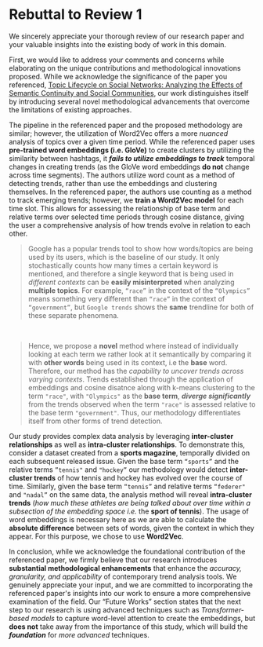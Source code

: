 # Rebuttal to Review 1

We sincerely appreciate your thorough review of our research paper and your valuable insights into the existing body of work in this domain.

First, we would like to address your comments and concerns while elaborating on the unique contributions and methodological innovations proposed. While we acknowledge the significance of the paper you referenced, [Topic Lifecycle on Social Networks: Analyzing the Effects of Semantic Continuity and Social Communities](https://arxiv.org/abs/1801.06161), our work distinguishes itself by introducing several novel methodological advancements that overcome the limitations of existing approaches.

The pipeline in the referenced paper and the proposed methodology are similar; however, the utilization of Word2Vec offers a more *nuanced* analysis of topics over a given time period. While the referenced paper uses **pre-trained word embeddings (i.e. GloVe)** to create clusters by utilizing the similarity between hashtags, it ***fails to utilize embeddings to track*** temporal changes in creating trends (as the GloVe word embeddings **do not** change across time segments). The authors utilize word count as a method of detecting trends, rather than use the embeddings and clustering themselves. In the referenced paper, the authors use counting as a method to track emerging trends; however, we **train a Word2Vec model** for each time slot. This allows for assessing the relationship of base term and relative terms over selected time periods through cosine distance, giving the user a comprehensive analysis of how trends evolve in relation to each other.

> Google has a popular trends tool to show how words/topics are being used by its users, which is the baseline of our study. It only stochastically counts how many times a certain keyword is mentioned, and therefore a single keyword that is being used in *different contexts* can be **easily misinterpreted** when analyzing **multiple topics**. For example, `“race”` in the context of the `“Olympics”` means something very different than `“race”` in the context of `“government”`, but `Google trends` shows the **same** trendline for both of these separate phenomena.

<br>

> Hence, we propose a **novel** method where instead of individually looking at each term we rather look at it semantically by comparing it with **other words** being used in its context, i.e the **base** word. Therefore, our method has the *capability to uncover trends across varying contexts*. Trends established through the application of embeddings and cosine disatnce along with k-means clustering to the term `"race"`, with `"Olympics"` as the **base term**, ***diverge significantly*** from the trends observed when the term `"race"` is assessed relative to the base term `"government"`. Thus, our methodology differentiates itself from other forms of trend detection.

Our study provides complex data analysis by leveraging **inter-cluster relationships** as well as **intra-cluster relationships**. To demonstrate this, consider a dataset created from a **sports magazine**, temporally divided on each subsequent released issue. Given the base term `“sports”` and the relative terms `”tennis"` and `"hockey”` our methodology would detect **inter-cluster trends** of how tennis and hockey has evolved over the course of time. Similarly, given the base term `“tennis”` and relative terms `“federer"` and `"nadal”` on the same data, the analysis method will reveal **intra-cluster trends** (*how much these athletes are being talked about over time within a subsection of the embedding space i.e.* the **sport of tennis**). The usage of word embeddings is necessary here as we are able to calculate the **absolute difference** between sets of words, given the context in which they appear. For this purpose, we chose to use **Word2Vec**.

In conclusion, while we acknowledge the foundational contribution of the referenced paper, we firmly believe that our research introduces **substantial methodological enhancements** that enhance the *accuracy, granularity, and applicability* of contemporary trend analysis tools. We genuinely appreciate your input, and we are committed to incorporating the referenced paper's insights into our work to ensure a more comprehensive examination of the field. Our “Future Works” section states that the next step to our research is using advanced techniques such as *Transformer-based models* to capture word-level attention to create the embeddings, but **does not** take away from the importance of this study, which will build the ***foundation*** for *more advanced* techniques.
